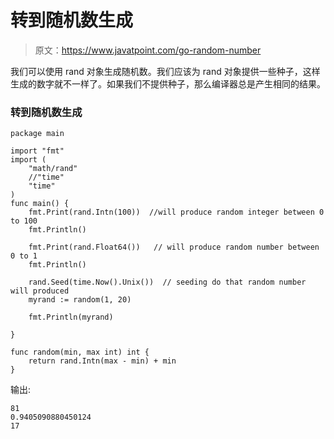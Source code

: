 # 转到随机数生成

> 原文：<https://www.javatpoint.com/go-random-number>

我们可以使用 rand 对象生成随机数。我们应该为 rand 对象提供一些种子，这样生成的数字就不一样了。如果我们不提供种子，那么编译器总是产生相同的结果。

### 转到随机数生成

```
package main

import "fmt"
import (
	"math/rand"
	//"time"
	"time"
)
func main() {
	fmt.Print(rand.Intn(100))  //will produce random integer between 0 to 100
	fmt.Println()

	fmt.Print(rand.Float64())	// will produce random number between 0 to 1
	fmt.Println()

	rand.Seed(time.Now().Unix())  // seeding do that random number will produced
	myrand := random(1, 20)

	fmt.Println(myrand)

}

func random(min, max int) int {
	return rand.Intn(max - min) + min
}

```

输出:

```
81
0.9405090880450124
17

```
